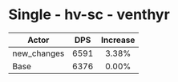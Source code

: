 # Single - hv-sc - venthyr
| Actor | DPS | Increase |
|---|:---:|:---:|
|new_changes|6591|3.38%|
|Base|6376|0.00%|
